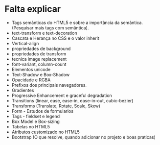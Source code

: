 # Falta explicar

- Tags semânticas do HTML5 e sobre a importância da semântica. (Pesquisar mais tags com semântica).
- text-transform e text-decoration
- Cascata e Herança no CSS e o valor inherit
- Vertical-align
- propriedades de background
- propriedades de transform
- tecnica image replacement
- font-variant, column-count
- Elementos unicode
- Text-Shadow e Box-Shadow
- Opacidade e RGBA
- Prefixos dos principais navegadores.
- Gradientes
- Progressive Enhancement e graceful degradation
- Transitions (linear, ease, ease-in, ease-in-out, cubic-bezier)
- Transforms (Translate, Rotate, Scale, Skew)
- Form - Estudos de formularios
- Tags - fieldset e legend
- Box Model e Box-sizing
- Tabelas no HTML5
- Atributos customizado no HTML5
- Bootstrap (O que resolve, quando adicionar no projeto e boas praticas)
